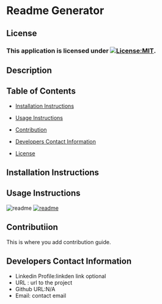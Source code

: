 # Readme Generator
## License
  ### This application is licensed under [![License:MIT](https://img.shields.io/badge/License-MIT-yellow.svg)](https://opensource.org/licenses/MIT).

   ## Description
   
   ## Table of Contents
   * [Installation Instructions](#installation-instructions)
   
   * [Usage Instructions](#usage-instructions)
   
   * [Contribution](#Contribution)
   
   * [Developers Contact Information](#Developers-Contact-Information)
     
   * [License](#license)

   ## Installation Instructions
   
   ## Usage Instructions
   
   ![readme](imagescreen)
  [![readme](imagescreen)](url.png)
   ## Contributiion
   This is where you add contribution guide.
   
   ## Developers Contact Information
 * Linkedin Profile:linkden link optional
 * URL : url to the project
* Github URL:N/A
* Email: contact email
   
  